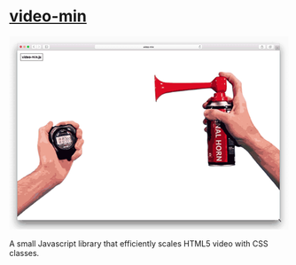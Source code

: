 # [video-min](http://robertjanes.github.io/video-min/)

![video-min.js in action](assets/video-min.gif?raw=true)

A small Javascript library that efficiently scales HTML5 video with CSS classes.
